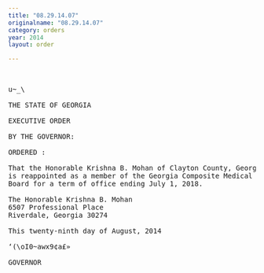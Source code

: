 ```yaml
---
title: "08.29.14.07"
originalname: "08.29.14.07"
category: orders
year: 2014
layout: order

---
```

<pre>
 

u~_\

THE STATE OF GEORGIA

EXECUTIVE ORDER

BY THE GOVERNOR:

ORDERED :

That the Honorable Krishna B. Mohan of Clayton County, Georgia,
is reappointed as a member of the Georgia Composite Medical
Board for a term of office ending July 1, 2018.

The Honorable Krishna B. Mohan
6507 Professional Place
Riverdale, Georgia 30274

This twenty-ninth day of August, 2014

‘(\oI0~awx9¢a£»

GOVERNOR

</pre>
